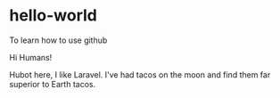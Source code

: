 # hello-world
To learn how to use github

Hi Humans!

Hubot here, I like Laravel.
I've had tacos on the moon and find them far superior to Earth tacos.
